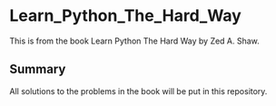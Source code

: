 # Learn_Python_The_Hard_Way

This is from the book Learn Python The Hard Way by Zed A. Shaw. 

## Summary 

All solutions to the problems in the book will be put in this repository.
